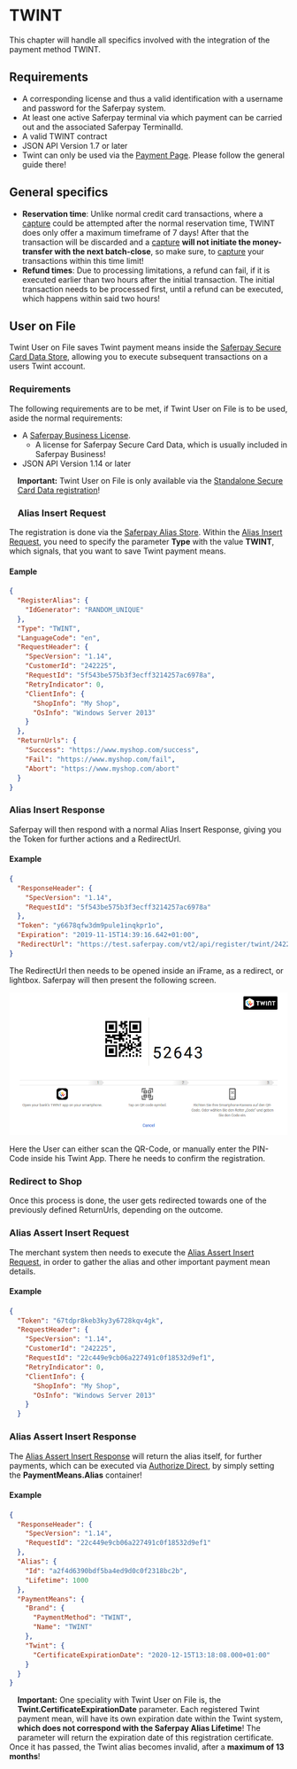# TWINT

This chapter will handle all specifics involved with the integration of the payment method TWINT.

## <a name="twint-requirement"></a> Requirements

* A corresponding license and thus a valid identification with a username and password for the Saferpay system.
* At least one active Saferpay terminal via which payment can be carried out and the associated Saferpay TerminalId.
*	A valid TWINT contract
*	JSON API Version 1.7 or later 
* Twint can only be used via the [Payment Page](Integration_PP.html). Please follow the general guide there!

## <a name="twint-general"></a> General specifics

+ **Reservation time**: Unlike normal credit card transactions, where a [capture](https://saferpay.github.io/jsonapi/#Payment_v1_Transaction_Capture) could be attempted after the normal reservation time, TWINT does only offer a maximum timeframe of 7 days! After that the transaction will be discarded and a [capture](https://saferpay.github.io/jsonapi/#Payment_v1_Transaction_Capture) **will not initiate the money-transfer with the next batch-close**, so make sure, to [capture](https://saferpay.github.io/jsonapi/#Payment_v1_Transaction_Capture) your transactions within this time limit!
+ **Refund times**: Due to processing limitations, a refund can fail, if it is executed earlier than two hours after the initial transaction. The initial transaction needs to be processed first, until a refund can be executed, which happens within said two hours!

## <a name="twint-uof"></a> User on File

Twint User on File saves Twint payment means inside the <a href="scd.html">Saferpay Secure Card Data Store</a>, allowing you to execute subsequent transactions on a users Twint account.

### Requirements

The following requirements are to be met, if Twint User on File is to be used, aside the normal requirements:

+ A <a href="Interfaces.html">Saferpay Business License</a>.
  + A license for Saferpay Secure Card Data, which is usually included in Saferpay Business!
+ JSON API Version 1.14 or later 

<div class="warning">
  <span class="glyphicon glyphicon-exclamation-sign" style="color: rgb(240, 169, 43);font-size: 55px;height: 75px;float: left;margin-right: 15px;margin-top: 0px;"></span>
  <p>
    <strong>Important:</strong> Twint User on File is only available via the <a href="scd.html#scd-sa">Standalone Secure Card Data registration</a>!
  </p>
</div>

### Alias Insert Request

The registration is done via the <a href="https://saferpay.github.io/jsonapi/#ChapterAliasStore">Saferpay Alias Store</a>. Within the <a href="https://saferpay.github.io/jsonapi/#Payment_v1_Alias_Insert">Alias Insert Request</a>, you need to specify the parameter **Type** with the value **TWINT**, which signals, that you want to save Twint payment means.

#### Eample
```JSON
{
  "RegisterAlias": {
    "IdGenerator": "RANDOM_UNIQUE"
  },
  "Type": "TWINT",
  "LanguageCode": "en",
  "RequestHeader": {
    "SpecVersion": "1.14",
    "CustomerId": "242225",
    "RequestId": "5f543be575b3f3ecff3214257ac6978a",
    "RetryIndicator": 0,
    "ClientInfo": {
      "ShopInfo": "My Shop",
      "OsInfo": "Windows Server 2013"
    }
  },
  "ReturnUrls": {
    "Success": "https://www.myshop.com/success",
    "Fail": "https://www.myshop.com/fail",
    "Abort": "https://www.myshop.com/abort"
  }
}
```

### Alias Insert Response
Saferpay will then respond with a normal Alias Insert Response, giving you the Token for further actions and a RedirectUrl.

#### Example
```JSON
{
  "ResponseHeader": {
    "SpecVersion": "1.14",
    "RequestId": "5f543be575b3f3ecff3214257ac6978a"
  },
  "Token": "y6678qfw3dm9pule1inqkpr1o",
  "Expiration": "2019-11-15T14:39:16.642+01:00",
  "RedirectUrl": "https://test.saferpay.com/vt2/api/register/twint/242225/y6678qfw3dm9pule1inqkpr1o"
}
```

The RedirectUrl then needs to be opened inside an iFrame, as a redirect, or lightbox.
Saferpay will then present the following screen.

![alt text](https://raw.githubusercontent.com/saferpay/sndbx/master/images/Twint_uof.png "Twint User on File")

Here the User can either scan the QR-Code, or manually enter the PIN-Code inside his Twint App.
There he needs to confirm the registration.

### Redirect to Shop

Once this process is done, the user gets redirected towards one of the previously defined ReturnUrls, depending on the outcome.

### Alias Assert Insert Request

The merchant system then needs to execute the <a href="https://saferpay.github.io/jsonapi/#Payment_v1_Alias_Insert">Alias Assert Insert Request</a>, in order to gather the alias and other important payment mean details.

#### Example
```json
{
  "Token": "67tdpr8keb3ky3y6728kqv4gk",
  "RequestHeader": {
    "SpecVersion": "1.14",
    "CustomerId": "242225",
    "RequestId": "22c449e9cb06a227491c0f18532d9ef1",
    "RetryIndicator": 0,
    "ClientInfo": {
      "ShopInfo": "My Shop",
      "OsInfo": "Windows Server 2013"
    }
  }
```

### Alias Assert Insert Response

The <a href="https://saferpay.github.io/jsonapi/#Payment_v1_Alias_Insert">Alias Assert Insert Response</a> will return the alias itself, for further payments, which can be executed via <a href="https://saferpay.github.io/jsonapi/#Payment_v1_Transaction_AuthorizeDirect">Authorize Direct</a>, by simply setting the **PaymentMeans.Alias** container!

#### Example
```json
{
  "ResponseHeader": {
    "SpecVersion": "1.14",
    "RequestId": "22c449e9cb06a227491c0f18532d9ef1"
  },
  "Alias": {
    "Id": "a2f4d6390bdf5ba4ed9d0c0f2318bc2b",
    "Lifetime": 1000
  },
  "PaymentMeans": {
    "Brand": {
      "PaymentMethod": "TWINT",
      "Name": "TWINT"
    },
    "Twint": {
      "CertificateExpirationDate": "2020-12-15T13:18:08.000+01:00"
    }
  }
}
```

<div class="warning">
  <span class="glyphicon glyphicon-exclamation-sign" style="color: rgb(240, 169, 43);font-size: 55px;height: 75px;float: left;margin-right: 15px;margin-top: 0px;"></span>
  <p>
    <strong>Important:</strong> One speciality with Twint User on File is, the <strong>Twint.CertificateExpirationDate</strong> parameter. Each registered Twint payment mean, will have its own expiration date within the Twint system, <strong>which does not correspond with the Saferpay Alias Lifetime</strong>! The parameter will return the expiration date of this registration certificate. Once it has passed, the Twint alias becomes invalid, after a <strong>maximum of 13 months</strong>!
  </p>
</div>

